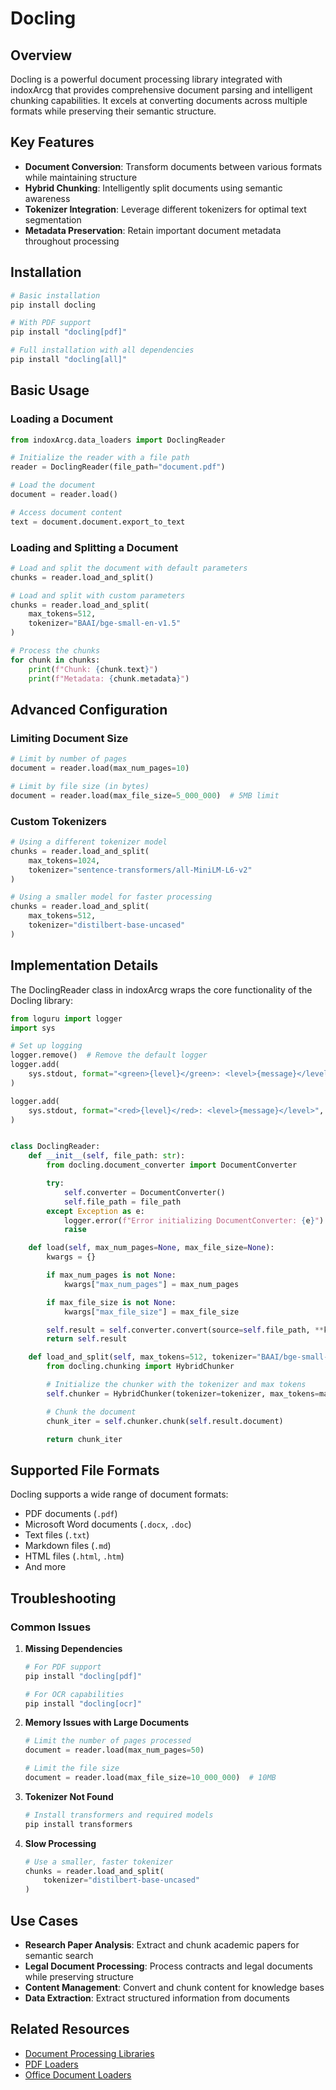 # Docling

## Overview

Docling is a powerful document processing library integrated with indoxArcg that provides comprehensive document parsing and intelligent chunking capabilities. It excels at converting documents across multiple formats while preserving their semantic structure.

## Key Features

- **Document Conversion**: Transform documents between various formats while maintaining structure
- **Hybrid Chunking**: Intelligently split documents using semantic awareness
- **Tokenizer Integration**: Leverage different tokenizers for optimal text segmentation
- **Metadata Preservation**: Retain important document metadata throughout processing

## Installation

```bash
# Basic installation
pip install docling

# With PDF support
pip install "docling[pdf]"

# Full installation with all dependencies
pip install "docling[all]"
```

## Basic Usage

### Loading a Document

```python
from indoxArcg.data_loaders import DoclingReader

# Initialize the reader with a file path
reader = DoclingReader(file_path="document.pdf")

# Load the document
document = reader.load()

# Access document content
text = document.document.export_to_text
```

### Loading and Splitting a Document

```python
# Load and split the document with default parameters
chunks = reader.load_and_split()

# Load and split with custom parameters
chunks = reader.load_and_split(
    max_tokens=512,
    tokenizer="BAAI/bge-small-en-v1.5"
)

# Process the chunks
for chunk in chunks:
    print(f"Chunk: {chunk.text}")
    print(f"Metadata: {chunk.metadata}")
```

## Advanced Configuration

### Limiting Document Size

```python
# Limit by number of pages
document = reader.load(max_num_pages=10)

# Limit by file size (in bytes)
document = reader.load(max_file_size=5_000_000)  # 5MB limit
```

### Custom Tokenizers

```python
# Using a different tokenizer model
chunks = reader.load_and_split(
    max_tokens=1024,
    tokenizer="sentence-transformers/all-MiniLM-L6-v2"
)

# Using a smaller model for faster processing
chunks = reader.load_and_split(
    max_tokens=512,
    tokenizer="distilbert-base-uncased"
)
```

## Implementation Details

The DoclingReader class in indoxArcg wraps the core functionality of the Docling library:

```python
from loguru import logger
import sys

# Set up logging
logger.remove()  # Remove the default logger
logger.add(
    sys.stdout, format="<green>{level}</green>: <level>{message}</level>", level="INFO"
)

logger.add(
    sys.stdout, format="<red>{level}</red>: <level>{message}</level>", level="ERROR"
)


class DoclingReader:
    def __init__(self, file_path: str):
        from docling.document_converter import DocumentConverter

        try:
            self.converter = DocumentConverter()
            self.file_path = file_path
        except Exception as e:
            logger.error(f"Error initializing DocumentConverter: {e}")
            raise

    def load(self, max_num_pages=None, max_file_size=None):
        kwargs = {}

        if max_num_pages is not None:
            kwargs["max_num_pages"] = max_num_pages

        if max_file_size is not None:
            kwargs["max_file_size"] = max_file_size

        self.result = self.converter.convert(source=self.file_path, **kwargs)
        return self.result

    def load_and_split(self, max_tokens=512, tokenizer="BAAI/bge-small-en-v1.5"):
        from docling.chunking import HybridChunker

        # Initialize the chunker with the tokenizer and max tokens
        self.chunker = HybridChunker(tokenizer=tokenizer, max_tokens=max_tokens)

        # Chunk the document
        chunk_iter = self.chunker.chunk(self.result.document)

        return chunk_iter
```

## Supported File Formats

Docling supports a wide range of document formats:

- PDF documents (`.pdf`)
- Microsoft Word documents (`.docx`, `.doc`)
- Text files (`.txt`)
- Markdown files (`.md`)
- HTML files (`.html`, `.htm`)
- And more

## Troubleshooting

### Common Issues

1. **Missing Dependencies**

   ```bash
   # For PDF support
   pip install "docling[pdf]"

   # For OCR capabilities
   pip install "docling[ocr]"
   ```

2. **Memory Issues with Large Documents**

   ```python
   # Limit the number of pages processed
   document = reader.load(max_num_pages=50)

   # Limit the file size
   document = reader.load(max_file_size=10_000_000)  # 10MB
   ```

3. **Tokenizer Not Found**

   ```bash
   # Install transformers and required models
   pip install transformers
   ```

4. **Slow Processing**
   ```python
   # Use a smaller, faster tokenizer
   chunks = reader.load_and_split(
       tokenizer="distilbert-base-uncased"
   )
   ```

## Use Cases

- **Research Paper Analysis**: Extract and chunk academic papers for semantic search
- **Legal Document Processing**: Process contracts and legal documents while preserving structure
- **Content Management**: Convert and chunk content for knowledge bases
- **Data Extraction**: Extract structured information from documents

## Related Resources

- [Document Processing Libraries](Document-Processing-Libraries.md)
- [PDF Loaders](PDF-Loaders.md)
- [Office Document Loaders](Office-Loaders.md)
